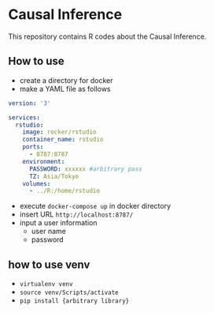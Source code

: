 # Causal Inference

This repository contains R codes about the Causal Inference.

## How to use

- create a directory for docker
- make a YAML file as follows

```YAML:docker-compose.yml
version: '3'

services:
  rstudio:
    image: rocker/rstudio
    container_name: rstudio
    ports:
      - 8787:8787
    environment:
      PASSWORD: xxxxxx #arbitrary pass
      TZ: Asia/Tokyo
    volumes:
      - ../R:/home/rstudio
```

- execute ```docker-compose up``` in docker directory
- insert URL ```http://localhost:8787/```
- input a user information
  - user name
  - password

## how to use venv

- ```virtualenv venv```
- ```source venv/Scripts/activate```
- ```pip install {arbitrary library}```
